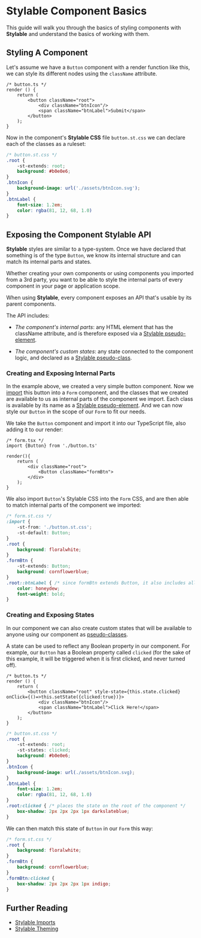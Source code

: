 # Stylable Component Basics

This guide will walk you through the basics of styling components with **Stylable** and understand the basics of working with them. 

## Styling A Component 

Let's assume we have a `Button` component with a render function like this, we can style its different nodes using the `className` attribute.

```tsx
/* button.ts */
render () {
    return (
        <button className="root">
            <div className="btnIcon"/>
            <span className="btnLabel">Submit</span>
        </button>
    );
}
```

Now in the component's **Stylable CSS** file `button.st.css` we can declare each of the classes as a ruleset:

```css
/* button.st.css */
.root {
    -st-extends: root; 
    background: #b0e0e6;
}
.btnIcon {
    background-image: url('./assets/btnIcon.svg');
}
.btnLabel {
    font-size: 1.2em;
    color: rgba(81, 12, 68, 1.0)
}
```


## Exposing the Component Stylable API

**Stylable** styles are similar to a type-system. Once we have declared that something is of the type `Button`, we know its internal structure and can match its internal parts and states.

Whether creating your own components or using components you imported from a 3rd party, you want to be able to style the internal parts of every component in your page or application scope. 

When using **Stylable**, every component exposes an API that's usable by its parent components.

The API includes:

* _The component's internal parts_: any HTML element that has the className attribute, and is therefore exposed via a [Stylable pseudo-element](../references/pseudo-elements.md).
 
* _The component's custom states_: any state connected to the component logic, and declared as a [Stylable pseudo-class](../references/pseudo-classes.md).

### Creating and Exposing Internal Parts

In the example above, we created a very simple button component. Now we [import](../references/imports.md) this button into a `Form` component, and the classes that we created are available to us as internal parts of the component we import. Each class is available by its name as a [Stylable pseudo-element](../references/pseudo-elements.md). And we can now style our `Button` in the scope of our `Form` to fit our needs.

We take the `Button` component and import it into our TypeScript file, also adding it to our render:

```tsx
/* form.tsx */
import {Button} from './button.ts'

render(){
    return (
        <div className="root">
            <Button className="formBtn">
        </div>
    );
}
```

We also import `Button`'s Stylable CSS into the `Form` CSS, and are then able to match internal parts of the component we imported:

```css
/* form.st.css */
:import {
    -st-from: './button.st.css';
    -st-default: Button;
}
.root {
    background: floralwhite;
}
.formBtn {
    -st-extends: Button;
    background: cornflowerblue;
}
.root::btnLabel { /* since formBtn extends Button, it also includes all of its internal parts */
    color: honeydew;
    font-weight: bold;
}
```

### Creating and Exposing States

In our component we can also create custom states that will be available to anyone using our component as [pseudo-classes](../references/pseudo-classes.md).

A state can be used to reflect any Boolean property in our component. For example, our `Button` has a Boolean property called `clicked` (for the sake of this example, it will be triggered when it is first clicked, and never turned off).

```tsx
/* button.ts */
render () {
    return (
        <button className="root" style-state={this.state.clicked} onClick={()=>this.setState({clicked:true})}>
            <div className="btnIcon"/>
            <span className="btnLabel">Click Here!</span>
        </button>
    );
}
```

```css
/* button.st.css */
.root {
    -st-extends: root; 
    -st-states: clicked;
    background: #b0e0e6;
}
.btnIcon {
    background-image: url(./assets/btnIcon.svg);
}
.btnLabel {
    font-size: 1.2em;
    color: rgba(81, 12, 68, 1.0)
}
.root:clicked { /* places the state on the root of the component */
    box-shadow: 2px 2px 2px 1px darkslateblue;
}
```

We can then match this state of `Button` in our `Form` this way:

```css
/* form.st.css */
.root {
    background: floralwhite;
}
.formBtn {
    background: cornflowerblue;
}
.formBtn:clicked {
    box-shadow: 2px 2px 2px 1px indigo;
}
```

## Further Reading

* [Stylable Imports](./stylable-imports-guide.md)
* [Stylable Theming](./stylable-theming-guide.md)
